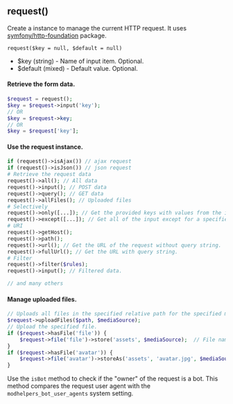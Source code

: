 ## request()  
Create a instance to manage the current HTTP request. It uses [symfony/http-foundation](https://symfony.com/doc/current/components/http_foundation.html) package.

```request($key = null, $default = null)```
 - $key (string) - Name of input item. Optional.
 - $default (mixed) - Default value. Optional.
 
#### Retrieve the form data.
```php
$request = request();
$key = $request->input('key');
// OR
$key = $request->key;
// OR
$key = $request['key'];
```
#### Use the request instance.
```php
if (request()->isAjax()) // ajax request
if (request()->isJson()) // json request
# Retrieve the request data 
request()->all(); // All data
request()->input(); // POST data
request()->query(); // GET data
request()->allFiles(); // Uploaded files
# Selectively
request()->only([...]); // Get the provided keys with values from the input data.
request()->except([...]); // Get all of the input except for a specified array of keys.
# URI
request()->getHost(); 
request()->path(); 
request()->url(); // Get the URL of the request without query string.
request()->fullUrl(); // Get the URL with query string.
# Filter
request()->filter($rules); 
request()->input(); // Filtered data.

// and many others
```
#### Manage uploaded files.
```php
// Uploads all files in the specified relative path for the specified media source.
$request->uploadFiles($path, $mediaSource);
// Upload the specified file.
if ($request->hasFile('file')) {
    $request->file('file')->store('assets', $mediaSource);  // File name will be hashed.
}
if ($request->hasFile('avatar')) {
    $request->file('avatar')->storeAs('assets', 'avatar.jpg', $mediaSource); // Specified the name of file.
}
```

Use the ```isBot``` method to check if the "owner" of the request is a bot. This method compares the request user agent with the ```modhelpers_bot_user_agents``` system setting.